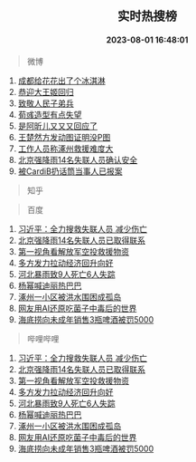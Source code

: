 <div align="center"><h2>实时热搜榜</h2><h4>2023-08-01 16:48:01</h4></div>

> 微博  

1. [成都给花花出了个冰淇淋](https://s.weibo.com/weibo?q=%23%E6%88%90%E9%83%BD%E7%BB%99%E8%8A%B1%E8%8A%B1%E5%87%BA%E4%BA%86%E4%B8%AA%E5%86%B0%E6%B7%87%E6%B7%8B%23&t=31&band_rank=1&Refer=top)<br />
2. [恭迎大王姬回归](https://s.weibo.com/weibo?q=%23%E6%81%AD%E8%BF%8E%E5%A4%A7%E7%8E%8B%E5%A7%AC%E5%9B%9E%E5%BD%92%23&t=31&band_rank=2&Refer=top)<br />
3. [致敬人民子弟兵](https://s.weibo.com/weibo?q=%23%E8%87%B4%E6%95%AC%E4%BA%BA%E6%B0%91%E5%AD%90%E5%BC%9F%E5%85%B5%23&t=31&band_rank=3&Refer=top)<br />
4. [荀彧造型有点失望](https://s.weibo.com/weibo?q=%E8%8D%80%E5%BD%A7%E9%80%A0%E5%9E%8B%E6%9C%89%E7%82%B9%E5%A4%B1%E6%9C%9B&t=31&band_rank=4&Refer=top)<br />
5. [是阿昕儿又又又回应了](https://s.weibo.com/weibo?q=%23%E6%98%AF%E9%98%BF%E6%98%95%E5%84%BF%E5%8F%88%E5%8F%88%E5%8F%88%E5%9B%9E%E5%BA%94%E4%BA%86%23&t=31&band_rank=5&Refer=top)<br />
6. [王楚然方发动图证明没P图](https://s.weibo.com/weibo?q=%23%E7%8E%8B%E6%A5%9A%E7%84%B6%E6%96%B9%E5%8F%91%E5%8A%A8%E5%9B%BE%E8%AF%81%E6%98%8E%E6%B2%A1P%E5%9B%BE%23&t=31&band_rank=6&Refer=top)<br />
7. [工作人员称涿州救援难度大](https://s.weibo.com/weibo?q=%23%E5%B7%A5%E4%BD%9C%E4%BA%BA%E5%91%98%E7%A7%B0%E6%B6%BF%E5%B7%9E%E6%95%91%E6%8F%B4%E9%9A%BE%E5%BA%A6%E5%A4%A7%23&t=31&band_rank=7&Refer=top)<br />
8. [北京强降雨14名失联人员确认安全](https://s.weibo.com/weibo?q=%23%E5%8C%97%E4%BA%AC%E5%BC%BA%E9%99%8D%E9%9B%A814%E5%90%8D%E5%A4%B1%E8%81%94%E4%BA%BA%E5%91%98%E7%A1%AE%E8%AE%A4%E5%AE%89%E5%85%A8%23&t=31&band_rank=8&Refer=top)<br />
9. [被CardiB扔话筒当事人已报案](https://s.weibo.com/weibo?q=%23%E8%A2%ABCardiB%E6%89%94%E8%AF%9D%E7%AD%92%E5%BD%93%E4%BA%8B%E4%BA%BA%E5%B7%B2%E6%8A%A5%E6%A1%88%23&t=31&band_rank=9&Refer=top)<br />

> 知乎  


> 百度  

1. [习近平：全力搜救失联人员 减少伤亡](https://www.baidu.com/s?wd=%E4%B9%A0%E8%BF%91%E5%B9%B3%EF%BC%9A%E5%85%A8%E5%8A%9B%E6%90%9C%E6%95%91%E5%A4%B1%E8%81%94%E4%BA%BA%E5%91%98+%E5%87%8F%E5%B0%91%E4%BC%A4%E4%BA%A1&sa=fyb_news&rsv_dl=fyb_news)<br />
2. [北京强降雨14名失联人员已取得联系](https://www.baidu.com/s?wd=%E5%8C%97%E4%BA%AC%E5%BC%BA%E9%99%8D%E9%9B%A814%E5%90%8D%E5%A4%B1%E8%81%94%E4%BA%BA%E5%91%98%E5%B7%B2%E5%8F%96%E5%BE%97%E8%81%94%E7%B3%BB&sa=fyb_news&rsv_dl=fyb_news)<br />
3. [第一视角看解放军空投救援物资](https://www.baidu.com/s?wd=%E7%AC%AC%E4%B8%80%E8%A7%86%E8%A7%92%E7%9C%8B%E8%A7%A3%E6%94%BE%E5%86%9B%E7%A9%BA%E6%8A%95%E6%95%91%E6%8F%B4%E7%89%A9%E8%B5%84&sa=fyb_news&rsv_dl=fyb_news)<br />
4. [多方发力拉动经济回升向好](https://www.baidu.com/s?wd=%E5%A4%9A%E6%96%B9%E5%8F%91%E5%8A%9B%E6%8B%89%E5%8A%A8%E7%BB%8F%E6%B5%8E%E5%9B%9E%E5%8D%87%E5%90%91%E5%A5%BD&sa=fyb_news&rsv_dl=fyb_news)<br />
5. [河北暴雨致9人死亡6人失踪](https://www.baidu.com/s?wd=%E6%B2%B3%E5%8C%97%E6%9A%B4%E9%9B%A8%E8%87%B49%E4%BA%BA%E6%AD%BB%E4%BA%A16%E4%BA%BA%E5%A4%B1%E8%B8%AA&sa=fyb_news&rsv_dl=fyb_news)<br />
6. [杨幂喊迪丽热巴巴](https://www.baidu.com/s?wd=%E6%9D%A8%E5%B9%82%E5%96%8A%E8%BF%AA%E4%B8%BD%E7%83%AD%E5%B7%B4%E5%B7%B4&sa=fyb_news&rsv_dl=fyb_news)<br />
7. [涿州一小区被洪水围困成孤岛](https://www.baidu.com/s?wd=%E6%B6%BF%E5%B7%9E%E4%B8%80%E5%B0%8F%E5%8C%BA%E8%A2%AB%E6%B4%AA%E6%B0%B4%E5%9B%B4%E5%9B%B0%E6%88%90%E5%AD%A4%E5%B2%9B&sa=fyb_news&rsv_dl=fyb_news)<br />
8. [网友用AI还原吃菌子中毒后的世界](https://www.baidu.com/s?wd=%E7%BD%91%E5%8F%8B%E7%94%A8AI%E8%BF%98%E5%8E%9F%E5%90%83%E8%8F%8C%E5%AD%90%E4%B8%AD%E6%AF%92%E5%90%8E%E7%9A%84%E4%B8%96%E7%95%8C&sa=fyb_news&rsv_dl=fyb_news)<br />
9. [海底捞向未成年销售3瓶啤酒被罚5000](https://www.baidu.com/s?wd=%E6%B5%B7%E5%BA%95%E6%8D%9E%E5%90%91%E6%9C%AA%E6%88%90%E5%B9%B4%E9%94%80%E5%94%AE3%E7%93%B6%E5%95%A4%E9%85%92%E8%A2%AB%E7%BD%9A5000&sa=fyb_news&rsv_dl=fyb_news)<br />

> 哔哩哔哩  

1. [习近平：全力搜救失联人员 减少伤亡](https://www.baidu.com/s?wd=%E4%B9%A0%E8%BF%91%E5%B9%B3%EF%BC%9A%E5%85%A8%E5%8A%9B%E6%90%9C%E6%95%91%E5%A4%B1%E8%81%94%E4%BA%BA%E5%91%98+%E5%87%8F%E5%B0%91%E4%BC%A4%E4%BA%A1&sa=fyb_news&rsv_dl=fyb_news)<br />
2. [北京强降雨14名失联人员已取得联系](https://www.baidu.com/s?wd=%E5%8C%97%E4%BA%AC%E5%BC%BA%E9%99%8D%E9%9B%A814%E5%90%8D%E5%A4%B1%E8%81%94%E4%BA%BA%E5%91%98%E5%B7%B2%E5%8F%96%E5%BE%97%E8%81%94%E7%B3%BB&sa=fyb_news&rsv_dl=fyb_news)<br />
3. [第一视角看解放军空投救援物资](https://www.baidu.com/s?wd=%E7%AC%AC%E4%B8%80%E8%A7%86%E8%A7%92%E7%9C%8B%E8%A7%A3%E6%94%BE%E5%86%9B%E7%A9%BA%E6%8A%95%E6%95%91%E6%8F%B4%E7%89%A9%E8%B5%84&sa=fyb_news&rsv_dl=fyb_news)<br />
4. [多方发力拉动经济回升向好](https://www.baidu.com/s?wd=%E5%A4%9A%E6%96%B9%E5%8F%91%E5%8A%9B%E6%8B%89%E5%8A%A8%E7%BB%8F%E6%B5%8E%E5%9B%9E%E5%8D%87%E5%90%91%E5%A5%BD&sa=fyb_news&rsv_dl=fyb_news)<br />
5. [河北暴雨致9人死亡6人失踪](https://www.baidu.com/s?wd=%E6%B2%B3%E5%8C%97%E6%9A%B4%E9%9B%A8%E8%87%B49%E4%BA%BA%E6%AD%BB%E4%BA%A16%E4%BA%BA%E5%A4%B1%E8%B8%AA&sa=fyb_news&rsv_dl=fyb_news)<br />
6. [杨幂喊迪丽热巴巴](https://www.baidu.com/s?wd=%E6%9D%A8%E5%B9%82%E5%96%8A%E8%BF%AA%E4%B8%BD%E7%83%AD%E5%B7%B4%E5%B7%B4&sa=fyb_news&rsv_dl=fyb_news)<br />
7. [涿州一小区被洪水围困成孤岛](https://www.baidu.com/s?wd=%E6%B6%BF%E5%B7%9E%E4%B8%80%E5%B0%8F%E5%8C%BA%E8%A2%AB%E6%B4%AA%E6%B0%B4%E5%9B%B4%E5%9B%B0%E6%88%90%E5%AD%A4%E5%B2%9B&sa=fyb_news&rsv_dl=fyb_news)<br />
8. [网友用AI还原吃菌子中毒后的世界](https://www.baidu.com/s?wd=%E7%BD%91%E5%8F%8B%E7%94%A8AI%E8%BF%98%E5%8E%9F%E5%90%83%E8%8F%8C%E5%AD%90%E4%B8%AD%E6%AF%92%E5%90%8E%E7%9A%84%E4%B8%96%E7%95%8C&sa=fyb_news&rsv_dl=fyb_news)<br />
9. [海底捞向未成年销售3瓶啤酒被罚5000](https://www.baidu.com/s?wd=%E6%B5%B7%E5%BA%95%E6%8D%9E%E5%90%91%E6%9C%AA%E6%88%90%E5%B9%B4%E9%94%80%E5%94%AE3%E7%93%B6%E5%95%A4%E9%85%92%E8%A2%AB%E7%BD%9A5000&sa=fyb_news&rsv_dl=fyb_news)<br />
